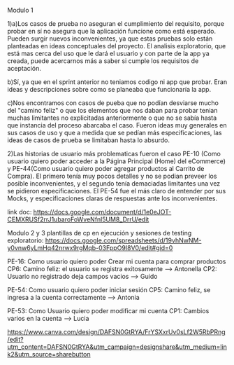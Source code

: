 Modulo 1

1)a)Los casos de prueba no aseguran el cumplimiento del requisito, porque probar en sí no asegura que la aplicación funcione como está esperado. 
Pueden surgir nuevos inconvenientes, ya que estas pruebas solo están planteadas en ideas conceptuales del proyecto. El analisis exploratorio, que está mas cerca del uso
que le dará el usuario y con parte de la app ya creada, puede acercarnos más a saber si cumple los requisitos de aceptación.

b)Sí, ya que en el sprint anterior no teniamos codigo ni app que probar. Eran ideas y descripciones sobre como se planeaba que funcionaría la app.

c)Nos encontramos con casos de pueba que no podían desviarse mucho del "camino feliz" o que los elementos que nos daban para probar tenian muchas limitantes no 
explicitadas anteriormente o que no se sabía hasta que instancia del proceso abarcaba el caso. Fueron ideas muy generales en sus casos de uso y 
que a medida que se pedían más especificaciones, las ideas de casos de prueba se limitaban hasta lo absurdo.

2)Las historias de usuario más problematicas fueron el caso PE-10 (Como usuario quiero poder acceder a la Página Principal (Home) del eCommerce) y 
PE-44(Como usuario quiero poder agregar productos al Carrito de Compra). El primero tenía muy pocos detalles y no se podian preveer los posible inconvenientes, y el
segundo tenía demaciadas limitantes una vez se pidieron especificaciones. El PE-54 fue el más claro de entender por sus Mocks, y especificaciones 
claras de respuestas ante los inconvenientes.

link doc: https://docs.google.com/document/d/1e0eJOT-CEMXRUSf2rrJ1ubaroFoWveNfnl5UM8_DrrU/edit

Modulo 2 y 3
plantillas de cp en ejecución y sesiones de testing exploratorio: https://docs.google.com/spreadsheets/d/19vhNwNM-y0vnw6yLmHq42nrwx9rgMqb-03FppO9I8V0/edit#gid=0 

PE-16: Como usuario quiero poder Crear mi cuenta para comprar productos
CP6: Camino feliz: el usuario se registra exitosamente --> Antonella
CP2: Usuario no registrado deja campos vacios --> Guido

PE-54: Como usuario quiero poder iniciar sesión
CP5: Camino feliz, se ingresa a la cuenta correctamente --> Antonia

PE-53: Como Usuario quiero poder modificar mi cuenta
CP1: Cambios varios en la cuenta --> Lucia

https://www.canva.com/design/DAFSN0GtRYA/FrYSXxrUv0sLf2W5RbPRng/edit?utm_content=DAFSN0GtRYA&utm_campaign=designshare&utm_medium=link2&utm_source=sharebutton
